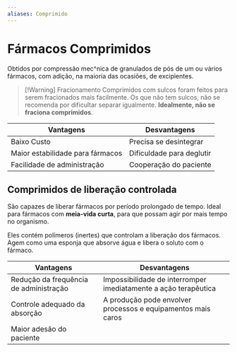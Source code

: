```yaml
---
aliases: Comprimido
---
```

# Fármacos Comprimidos
Obtidos por compressão mec^nica de granulados de pós de um ou vários fármacos, com adição, na maioria das ocasiões, de excipientes.

>[!Warning] Fracionamento
>Comprimidos com sulcos foram feitos para serem fracionados mais facilmente. Os que não tem sulcos, não se recomenda por dificultar separar igualmente.
>**Idealmente, não se fraciona comprimidos**.

Vantagens | Desvantagens
---|---
Baixo Custo | Precisa se desintegrar
Maior estabilidade para fármacos | Dificuldade para deglutir
Facilidade de administração | Cooperação do paciente

## Comprimidos de liberação controlada
São capazes de liberar fármacos por período prolongado de tempo. Ideal para fármacos com **meia-vida curta**, para que possam agir por mais tempo no organismo.

Eles contém polímeros (inertes) que controlam a liberação dos fármacos. Agem como uma esponja que absorve água e libera o soluto com o fármaco.

Vantagens | Desvantagens
--- | ---
Redução da frequência de administração | Impossibilidade de interromper imediatamente a ação terapêutica
Controle adequado da absorção | A produção pode envolver processos e equipamentos mais caros
Maior adesão do paciente | 
